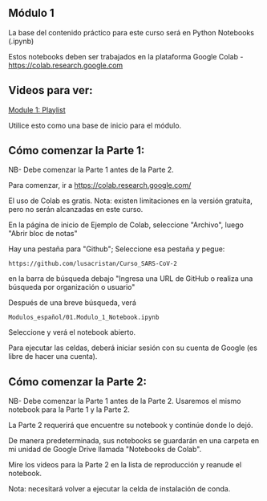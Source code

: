 ## Módulo 1

La base del contenido práctico para este curso será en Python Notebooks (.ipynb)

Estos notebooks deben ser trabajados en la plataforma Google Colab - https://colab.research.google.com 

## Videos para ver:

[Module 1: Playlist](https://www.youtube.com/playlist?list=PLfovZnX0TvKtHq6Q4L5KdW332NCD4GbtU)

Utilice esto como una base de inicio para el módulo. 

## Cómo comenzar la Parte 1:
NB- Debe comenzar la Parte 1 antes de la Parte 2. 

Para comenzar, ir a https://colab.research.google.com/ 

El uso de Colab es gratis. Nota: existen limitaciones en la versión gratuita, pero no serán alcanzadas en este curso.

En la página de inicio de Ejemplo de Colab, seleccione "Archivo", luego "Abrir bloc de notas"

Hay una pestaña para "Github"; Seleccione esa pestaña y pegue: 
```
https://github.com/lusacristan/Curso_SARS-CoV-2
```
en la barra de búsqueda debajo "Ingresa una URL de GitHub o realiza una búsqueda por organización o usuario" 

Después de una breve búsqueda, verá
```
Modulos_español/01.Modulo_1_Notebook.ipynb
```
Seleccione y verá el notebook abierto.

Para ejecutar las celdas, deberá iniciar sesión con su cuenta de Google (es libre de hacer una cuenta).



## Cómo comenzar la Parte 2:

NB- Debe comenzar la Parte 1 antes de la Parte 2. Usaremos el mismo notebook para la Parte 1 y la Parte 2.

La Parte 2 requerirá que encuentre su notebook y continúe donde lo dejó.

De manera predeterminada, sus notebooks se guardarán en una carpeta en mi unidad de Google Drive llamada "Notebooks de Colab".

Mire los videos para la Parte 2 en la lista de reproducción y reanude el notebook.

Nota: necesitará volver a ejecutar la celda de instalación de conda. 


